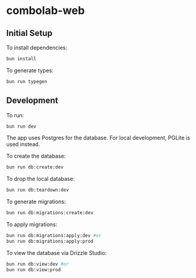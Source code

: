 # combolab-web

## Initial Setup

To install dependencies:

```bash
bun install
```

To generate types:

```bash
bun run typegen
```

## Development

To run:

```bash
bun run dev
```

The app uses Postgres for the database. For local development, PGLite is used instead.

To create the database:

```bash
bun run db:create:dev
```

To drop the local database:

```bash
bun run db:teardown:dev
```

To generate migrations:

```bash
bun run db:migrations:create:dev
```

To apply migrations:

```bash
bun run db:migrations:apply:dev #or
bun run db:migrations:apply:prod
```

To view the database via Drizzle Studio:

```bash
bun run db:view:dev #or
bun run db:view:prod
```
